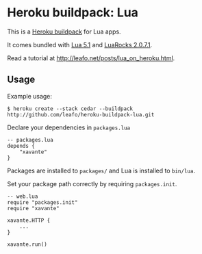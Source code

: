 Heroku buildpack: Lua
=====================

This is a [Heroku buildpack](http://devcenter.heroku.com/articles/buildpack) for Lua apps.

It comes bundled with [Lua 5.1][1] and [LuaRocks 2.0.7.1][2].

Read a tutorial at <http://leafo.net/posts/lua_on_heroku.html>.

Usage
-----

Example usage:

    $ heroku create --stack cedar --buildpack http://github.com/leafo/heroku-buildpack-lua.git


Declare your dependencies in `packages.lua`

	-- packages.lua
	depends {
		"xavante"
	}

Packages are installed to `packages/` and Lua is installed to `bin/lua`.

Set your package path correctly by requiring `packages.init`.


	-- web.lua
	require "packages.init"
	require "xavante"

	xavante.HTTP {
		...
	}

	xavante.run()


 [1]: http://www.lua.org
 [2]: http://luarocks.org/

